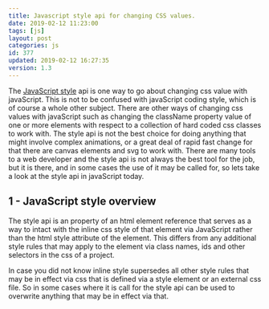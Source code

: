 ```yaml
---
title: Javascript style api for changing CSS values.
date: 2019-02-12 11:23:00
tags: [js]
layout: post
categories: js
id: 377
updated: 2019-02-12 16:27:35
version: 1.3
---
```


The [JavaScript style](https://developer.mozilla.org/en-US/docs/Web/API/HTMLElement/style) api is one way to go about changing css value with javaScript. This is not to be confused with javaScript coding style, which is of course a whole other subject. There are other ways of changing css values with javaScript such as changing the className property value of one or more elements with respect to a collection of hard coded css classes to work with. The style api is not the best choice for doing anything that might involve complex animations, or a great deal of rapid fast change for that there are canvas elements and svg to work with. There are many tools to a web developer and the style api is not always the best tool for the job, but it is there, and in some cases the use of it may be called for, so lets take a look at the style api in javaScript today.

<!-- more -->

## 1 - JavaScript style overview

The style api is an property of an html element reference that serves as a way to intact with the inline css style of that element via JavaScript rather than the html style attribute of the element. This differs from any additional style rules that may apply to the element via class names, ids and other selectors in the css of a project.

In case you did not know inline style supersedes all other style rules that may be in effect via css that is defined via a style element or an external css file. So in some cases where it is call for the style api can be used to overwrite anything that may be in effect via that.
